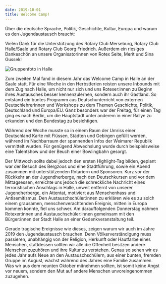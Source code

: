 ```yaml
---
date: 2019-10-01
title: Welcome Camp!
---
```


Über die deutsche Sprache, Politik, Geschichte, Kultur, Europa und warum es den 
Jugendaustausch braucht:

Vielen Dank für die Unterstützung des Rotary Club Merseburg, Rotary Club
Halle/Saale und Rotary Club Georg Friedrich. Außerdem ein riesiges Dankeschön
an unsere Organisatorinnen von Rotex Seite, Merit und Sina Gussek!

![Gruppenfoto in Halle](/img/2019-welcome-camp.jpg)

Zum zweiten Mal fand in diesem Jahr das Welcome Camp in Halle an der Saale
statt. Für eine Woche in den Herbstferien reisten unsere Inbounds mit dem Zug
nach Halle, um nicht nur sich und uns Rotexer:innen zu Beginn ihres Austausches
besser kennenzulernen, sondern auch ihr Gastland. So entstand ein buntes
Programm aus Deutschunterricht von externen Deutschlehrerinnen und Workshops zu
dem Themen Geschichte, Politik, Deutschland und Europa/EU. Ganz besonders war
der Freitag, für einen Tag ging es nach Berlin, um die Hauptstadt unter anderem
in einer Rallye zu erkunden und den Bundestag zu besichtigen. 

Während der Woche musste so in einem Raum der Umriss einer Deutschland Karte
mit Flüssen, Städten und Gebirgen gefüllt werden, während im Nachbarraum der
spannenden Infos der Weimarer Republik vermittelt wurden. Für genügend
Abwechslung wurde durch beispielsweise eine Talentshow und der Beuch einer
Bowlingbahn gesorgt. 

Der Mittwoch sollte dabei jedoch den ersten Highlight-Tag bilden, geplant war
der Besuch des Bergzoos und eine Stadtführung, sowie ein Abend zusammen mit
unterstützenden Rotariern und Sponsoren. Kurz vor der Rückkehr an der
Jugendherberge, nach den Deutschkursen und vor dem Mittagsessen, erreichte uns
jedoch die schreckliche Nachricht eines terroristischen Anschlags in Halle,
unweit entfernt von unserer Jugendherberge, ein Attentat, motiviert aus
Menschenhass und Antisemitismus. Den Austauschschüler:innen zu erklären
wie es zu solch einem grausamen, menschenverachtenden Ereignis, mitten
in Europa kommen konnte, fiel uns schwer. Am darauffolgenden Donnerstag
nahmen Rotexer:innen und Austauschschüler:innen gemeinsam mit den Bürger:innen 
der Stadt Halle an einer Gedenkveranstaltung teil. 

Gerade tragische Ereignisse wie dieses, zeigen warum wir auch im Jahre 2019 den
Jugendaustausch brauchen. Denn Völkerverständigung muss passieren, unabhängig
von der Religion, Herkunft oder Hautfarbe eines Menschen, stattdessen sollten
wir alle die Offenheit besitzen andere Menschen zuzuhören und ihre Kultur zu 
verstehen. Genau so sehen wir es jedes Jahr aufs Neue an den Austauschschülern,
aus einer bunten, fremden Gruppe im August, wächst während des Jahres eine
Familie zusammen. Was wir aus dem neunten Oktober mitnehmen sollten, ist
somit keine Angst vor neuem, sondern den Mut auf andere Menschen
unvoreingenommen zuzugehen.
